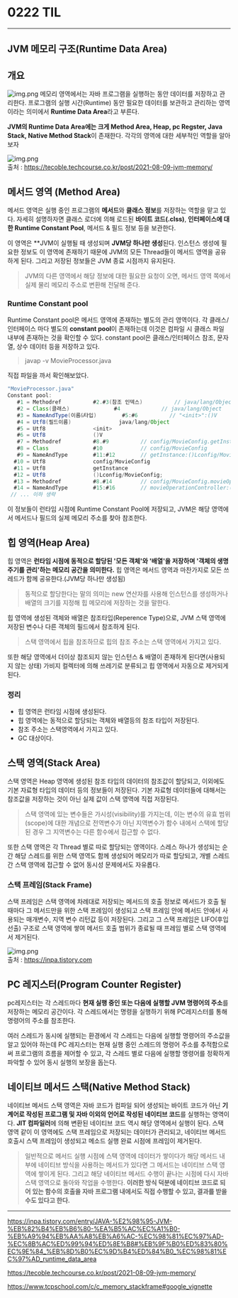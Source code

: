 # 0222 TIL

---

## JVM 메모리 구조(Runtime Data Area)
## 개요
![img.png](../img/img_1.png)
메모리 영역에서는 자바 프로그램을 실행하는 동안 데이터를 저장하고 관리한다. 프로그램의 실행 시간(Runtime) 동안 필요한 데이터를 보관하고 관리하는 영역이라는 의미에서 **Runtime Data Area**라고 부른다.

**JVM의 Runtime Data Area에는 크게 Method Area, Heap, pc Regster, Java Stack, Native Method Stack**이 존재한다. 각각의 영역에 대한 세부적인 역할을 알아보자

![img.png](../img/img_3.png)     
출처 : https://tecoble.techcourse.co.kr/post/2021-08-09-jvm-memory/
## 메서드 영역 (Method Area)

메서드 영역은 실행 중인 프로그램의 **메서드**와 **클래스 정보**를 저장하는 역할을 맡고 있다.
자세히 설명하자면 클래스 로더에 의해 로드된 **바이트 코드(.clss)**, **인터페이스에 대한 Runtime Constant Pool**, 메서드 & 필드 정보 등을 보관한다.

이 영역은 **JVM이 실행될 때 생성되며 **JVM당 하나만 생성**된다. 인스턴스 생성에 필요한 정보도 이 영역에 존재하기 때문에 JVM의 모든 Thread들이 메서드 영역을 공유하게 된다. 그리고 저장된 정보들은 JVM 종료 시점까지 유지된다.

> JVM의 다른 영역에서 해당 정보에 대한 필요한 요청이 오면, 메서드 영역 쪽에서 실제 물리 메모리 주소로 변환해 전달해 준다.

### Runtime Constant pool
Runtime Constant pool은 메서드 영역에 존재하는 별도의 관리 영역이다.
각 클래스/인터페이스 마다 별도의 **constant pool**이 존재하는데 이것은 컴파일 시 클래스 파일 내부에 존재하는 것을 확인할 수 있다. constant pool은 클래스/인터페이스 참조, 문자열, 상수 데이터 등을 저장하고 있다.

> javap -v MovieProcessor.java

직접 파일을 까서 확인해보았다.
```java
"MovieProcessor.java"
Constant pool:
   #1 = Methodref          #2.#3(참조 인덱스)          // java/lang/Object."<init>":()V
   #2 = Class(클래스)              #4             // java/lang/Object
   #3 = NameAndType(이름&타입)        #5:#6          // "<init>":()V
   #4 = Utf8(필드이름)               java/lang/Object
   #5 = Utf8               <init>
   #6 = Utf8               ()V
   #7 = Methodref          #8.#9          // config/MovieConfig.getInstance:()Lconfig/MovieConfig;
   #8 = Class              #10            // config/MovieConfig
   #9 = NameAndType        #11:#12        // getInstance:()Lconfig/MovieConfig;
  #10 = Utf8               config/MovieConfig
  #11 = Utf8               getInstance
  #12 = Utf8               ()Lconfig/MovieConfig;
  #13 = Methodref          #8.#14         // config/MovieConfig.movieOperationController:()Lcontroller/MovieOperationController;
  #14 = NameAndType        #15:#16        // movieOperationController:()Lcontroller/MovieOperationController;
 // ... 이하 생략
```
이 정보들이 런타임 시점에 Runtime Constant Pool에 저장되고, JVM은 해당 영역에서 메서드나 필드의 실제 메모리 주소를 찾아 참조한다.

## 힙 영역(Heap Area)

힙 영역은 **런타임 시점에 동적으로 할당된 '모든 객체'와 '배열'을 저장하며 '객체의 생명주기를 관리'하는 메모리 공간을 의미한다.** 힙 영역은 메서드 영역과 마찬가지로 모든 쓰레드가 함께 공유한다.(JVM당 하나만 생성됨)

> 동적으로 할당한다는 말의 의미는 new 연산자를 사용해 인스턴스를 생성하거나 배열의 크기를 지정해 힙 메모리에 저장하는 것을 말한다.

힙 영역에 생성된 객체와 배열은 참조타입(Reperence Type)으로, JVM 스택 영역에 저장된 변수나 다른 객체의 필드에서 참조하게 된다.

> 스택 영역에서 힙을 참조하므로 힙의 참조 주소는 스택 영역에서 가지고 있다.

또한 해당 영역에서 더이상 참조되지 않는 인스턴스 & 배열이 존재하게 된다면(사용되지 않는 상태) 가비지 컬렉터에 의해 쓰레기로 분류되고 힙 영역에서 자동으로 제거되게 된다.

### 정리
- 힙 영역은 런타임 시점에 생성된다.
- 힙 영역에는 동적으로 할당되는 객체와 배열등의 참조 타입이 저장된다.
- 참조 주소는 스택영역에서 가지고 있다.
- GC 대상이다.

## 스택 영역(Stack Area)

스택 영역은 Heap 영역에 생성된 참조 타입의 데이터의 참조값이 할당되고, 이외에도 기본 자료형 타입의 데이터 등의 정보들이 저장된다. 기본 자료형 데이터들에 대해서는 참조값을 저장하는 것이 아닌 실제 값이 스택 영역에 직접 저장된다.

> 스택 영역에 있는 변수들은 가시성(visibility)를 가지는데, 이는 변수의 유효 범위(scope)에 대한 개념으로 전역변수가 아닌 지역변수가 함수 내에서 스택에 할당된 경우 그 지역변수는 다른 함수에서 접근할 수 없다.

또한 스택 영역은 각 Thread 별로 따로 할당되는 영역이다. 스레스 하나가 생성되는 순간 해당 스레드를 위한 스택 영역도 함께 생성되어 메모리가 따로 할당되고, 개별 스레드 간 스택 영역에 접근할 수 없어 동시성 문제에서도 자유롭다.

### 스택 프레임(Stack Frame)

스택 프레임은 스택 영역에 차례대로 저장되는 메서드의 호출 정보로 메서드가 호출 될 때마다 그 메서드만을 위한 스택 프레임이 생성되고 스택 프레임 안에 메서드 안에서 사용되는 매개변수, 지역 변수 리턴값 등이 저장된다. 그리고 그 스택 프레임은 LIFO(후입선출) 구조로 스택 영역에 쌓여 메서드 호출 범위가 종료될 때 프레임 별로 스택 영역에서 제거된다.

![img.png](../img/img_2.png)   
출처 : https://inpa.tistory.com

## PC 레지스터(Program Counter Register)

pc레지스터는 각 스레드마다 **현재 실행 중인 또는 다음에 실행할 JVM 명령어의 주소**를 저장하는 메모리 공간이다. 각 스레드에서는 명령을 실행하기 위해 PC레지스터를 통해 명령어의 주소를 참조한다.

여러 스레드가 동시에 실행되는 환경에서 각 스레드는 다음에 실행할 명령어의 주소값을 알고 있어야 하는데 PC 레지스터는 현재 실행 중인 스레드의 명령어 주소를 추적함으로써 프로그램의 흐름을 제어할 수 있고, 각 스레드 별로 다음에 실행할 명령어를 정확하게 파악할 수 있어 동시 실행의 보장을 돕는다.
## 네이티브 메서드 스택(Native Method Stack)

네이티브 메서드 스택 영역은 자바 코드가 컴파일 되어 생성되는 바이트 코드가 아닌 **기계어로 작성된 프로그램 및 자바 이외의 언어로 작성된 네이티브 코드**를 실행하는 영역이다.
**JIT 컴파일러**에 의해 변환된 네이티브 코드 역시 해당 영역에서 실행이 된다. 스택 영역 같이 이 영역에도 스택 프레임으로 저장되는 데이터가 관리되고, 네이티브 메서드 호출시 스택 프레임이 생성되고 메소드 실행 완료 시점에 프레임이 제거된다.

> 일반적으로 메서드 실행 시점에 스택 영역에 데이터가 쌓이다가 해당 메서드 내부에 네이티브 방식을 사용하는 메서드가 있다면 그 메서드는 네이티브 스택 영역에 쌓이게 된다.
> 그리고 해당 네이티브 메서드 수행이 끝나는 시점에 다시 자바 스택 영역으로 돌아와 작업을 수행한다.
> **이러한 방식 덕분에 네이티브 코드로 되어 있는 함수의 호출을 자바 프로그램 내에서도 직접 수행할 수 있고, 결과를 받을 수도 있다고 한다.**

---
https://inpa.tistory.com/entry/JAVA-%E2%98%95-JVM-%EB%82%B4%EB%B6%80-%EA%B5%AC%EC%A1%B0-%EB%A9%94%EB%AA%A8%EB%A6%AC-%EC%98%81%EC%97%AD-%EC%8B%AC%ED%99%94%ED%8E%B8#%EB%9F%B0%ED%83%80%EC%9E%84_%EB%8D%B0%EC%9D%B4%ED%84%B0_%EC%98%81%EC%97%AD_runtime_data_area

https://tecoble.techcourse.co.kr/post/2021-08-09-jvm-memory/

https://www.tcpschool.com/c/c_memory_stackframe#google_vignette
